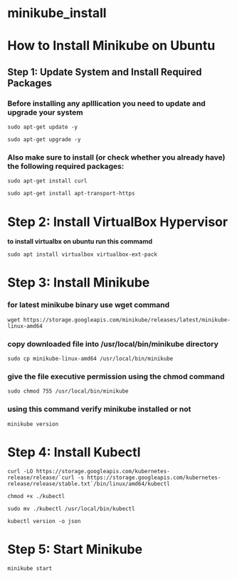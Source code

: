 # minikube_install
# How to Install Minikube on Ubuntu ##
## Step 1: Update System and Install Required Packages

### Before installing any aplllication you need to update and upgrade your system ###
```
sudo apt-get update -y
```
```
sudo apt-get upgrade -y
```
### Also make sure to install (or check whether you already have) the following required packages: ###
```
sudo apt-get install curl
```
```
sudo apt-get install apt-transport-https
```
# Step 2: Install VirtualBox Hypervisor
**to install virtualbx on ubuntu run this commamd**
```
sudo apt install virtualbox virtualbox-ext-pack
```
# Step 3: Install Minikube #
### for latest minikube binary use wget command
```
wget https://storage.googleapis.com/minikube/releases/latest/minikube-linux-amd64
```
### copy downloaded file into /usr/local/bin/minikube directory 
```
sudo cp minikube-linux-amd64 /usr/local/bin/minikube
```
### give the file executive permission using the chmod command ###
```
sudo chmod 755 /usr/local/bin/minikube
```
### using this command verify minikube installed or not ###
```
minikube version
```
# Step 4: Install Kubectl #

```
curl -LO https://storage.googleapis.com/kubernetes-release/release/`curl -s https://storage.googleapis.com/kubernetes-release/release/stable.txt`/bin/linux/amd64/kubectl
```
```
chmod +x ./kubectl
```
```
sudo mv ./kubectl /usr/local/bin/kubectl
```
```
kubectl version -o json
```
# Step 5: Start Minikube #
```
minikube start
```
